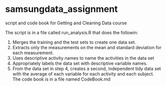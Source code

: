 samsungdata_assignment
======================

script and code book for Getting and Cleaning Data course

The script is in a file called  run_analysis.R that does the followin: 
1. Merges the training and the test sets to create one data set.
2. Extracts only the measurements on the mean and standard deviation for each measurement. 
3. Uses descriptive activity names to name the activities in the data set
4. Appropriately labels the data set with descriptive variable names. 
5. From the data set in step 4, creates a second, independent tidy data set with the average of each variable for each activity and each subject.
The code book is in a file named CodeBook.md
